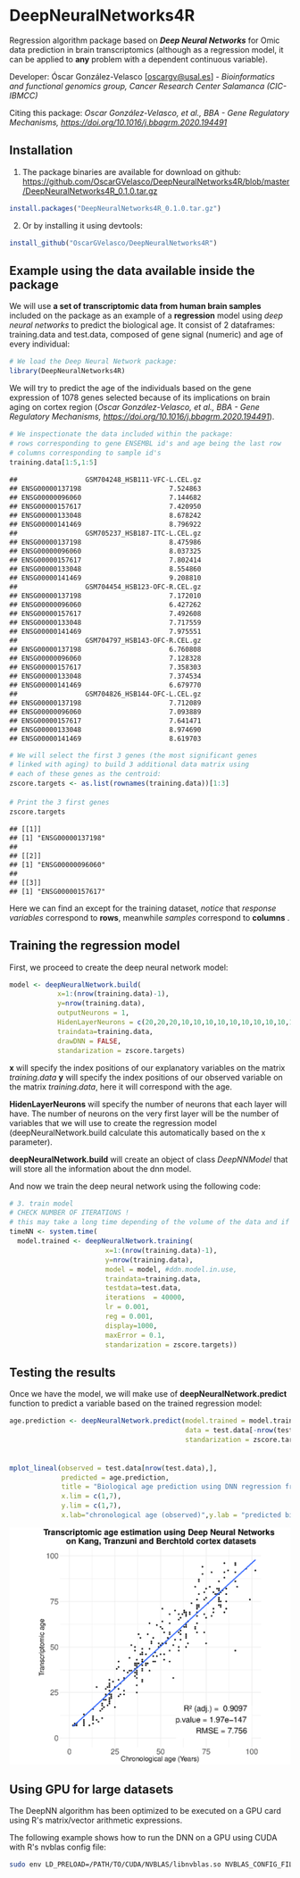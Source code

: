 DeepNeuralNetworks4R
================
Regression algorithm package based on _**Deep Neural Networks**_ for Omic data prediction in brain transcriptomics (although as a regression model, it can be applied to **any** problem with a dependent continuous variable).

Developer: Óscar González-Velasco [oscargv@usal.es] - _Bioinformatics and functional genomics group, Cancer Research Center Salamanca (CIC-IBMCC)_

Citing this package: _Oscar González-Velasco, et al., BBA - Gene Regulatory Mechanisms, <https://doi.org/10.1016/j.bbagrm.2020.194491>_


Installation
-----------------------------

1. The package binaries are available for download on github:
https://github.com/OscarGVelasco/DeepNeuralNetworks4R/blob/master/DeepNeuralNetworks4R_0.1.0.tar.gz
``` r
install.packages("DeepNeuralNetworks4R_0.1.0.tar.gz")
```
2. Or by installing it using devtools:
``` r
install_github("OscarGVelasco/DeepNeuralNetworks4R")
```  

Example using the data available inside the package
-----------------------------

We will use **a set of transcriptomic data from human brain samples** included on the package as an example of a **regression** model using *deep neural networks* to predict the biological age. It consist of 2 dataframes: training.data and test.data, composed of gene signal (numeric) and age of every individual:

``` r
# We load the Deep Neural Network package:
library(DeepNeuralNetworks4R)
```

We will try to predict the age of the individuals based on the gene expression of 1078 genes selected because of its implications on brain aging on cortex region (_Oscar González-Velasco, et al., BBA - Gene Regulatory Mechanisms, <https://doi.org/10.1016/j.bbagrm.2020.194491>_).

``` r
# We inspectionate the data included within the package:
# rows corresponding to gene ENSEMBL id's and age being the last row
# columns corresponding to sample id's
training.data[1:5,1:5]
```

    ##                 GSM704248_HSB111-VFC-L.CEL.gz
    ## ENSG00000137198                      7.524863
    ## ENSG00000096060                      7.144682
    ## ENSG00000157617                      7.420950
    ## ENSG00000133048                      8.678242
    ## ENSG00000141469                      8.796922
    ##                 GSM705237_HSB187-ITC-L.CEL.gz
    ## ENSG00000137198                      8.475986
    ## ENSG00000096060                      8.037325
    ## ENSG00000157617                      7.802414
    ## ENSG00000133048                      8.554860
    ## ENSG00000141469                      9.208810
    ##                 GSM704454_HSB123-OFC-R.CEL.gz
    ## ENSG00000137198                      7.172010
    ## ENSG00000096060                      6.427262
    ## ENSG00000157617                      7.492608
    ## ENSG00000133048                      7.717559
    ## ENSG00000141469                      7.975551
    ##                 GSM704797_HSB143-OFC-R.CEL.gz
    ## ENSG00000137198                      6.760808
    ## ENSG00000096060                      7.128328
    ## ENSG00000157617                      7.358303
    ## ENSG00000133048                      7.374534
    ## ENSG00000141469                      6.679770
    ##                 GSM704826_HSB144-OFC-L.CEL.gz
    ## ENSG00000137198                      7.712089
    ## ENSG00000096060                      7.093889
    ## ENSG00000157617                      7.641471
    ## ENSG00000133048                      8.974690
    ## ENSG00000141469                      8.619703

``` r
# We will select the first 3 genes (the most significant genes 
# linked with aging) to build 3 additional data matrix using
# each of these genes as the centroid:
zscore.targets <- as.list(rownames(training.data))[1:3]

# Print the 3 first genes
zscore.targets
```

    ## [[1]]
    ## [1] "ENSG00000137198"
    ## 
    ## [[2]]
    ## [1] "ENSG00000096060"
    ## 
    ## [[3]]
    ## [1] "ENSG00000157617"

Here we can find an except for the training dataset, *notice* that *response variables* correspond to **rows**, meanwhile *samples* correspond to **columns** .

Training the regression model
-----------------------------

First, we proceed to create the deep neural network model:

``` r
model <- deepNeuralNetwork.build(
            x=1:(nrow(training.data)-1),
            y=nrow(training.data),
            outputNeurons = 1,
            HidenLayerNeurons = c(20,20,20,10,10,10,10,10,10,10,10,10,10,10,10,10,10,10),
            traindata=training.data,
            drawDNN = FALSE,
            standarization = zscore.targets)
```

**x** will specify the index positions of our explanatory variables on the matrix *training.data* **y** will specify the index positions of our observed variable on the matrix *training.data*, here it will correspond with the age.

**HidenLayerNeurons** will specify the number of neurons that each layer will have. The number of neurons on the very first layer will be the number of variables that we will use to create the regression model (deepNeuralNetwork.build calculate this automatically based on the x parameter).

**deepNeuralNetwork.build** will create an object of class *DeepNNModel* that will store all the information about the dnn model.

And now we train the deep neural network using the following code:

``` r
# 3. train model
# CHECK NUMBER OF ITERATIONS !
# this may take a long time depending of the volume of the data and if GPU is being used or not.
timeNN <- system.time(
  model.trained <- deepNeuralNetwork.training(
                        x=1:(nrow(training.data)-1),
                        y=nrow(training.data),
                        model = model, #ddn.model.in.use,
                        traindata=training.data,
                        testdata=test.data,
                        iterations  = 40000,
                        lr = 0.001,
                        reg = 0.001,
                        display=1000,
                        maxError = 0.1,
                        standarization = zscore.targets))
```

Testing the results
-------------------

Once we have the model, we will make use of **deepNeuralNetwork.predict** function to predict a variable based on the trained regression model:

``` r
age.prediction <- deepNeuralNetwork.predict(model.trained = model.trained,
                                            data = test.data[-nrow(test.data),],
                                            standarization = zscore.targets)


mplot_lineal(observed = test.data[nrow(test.data),],
             predicted = age.prediction,
             title = "Biological age prediction using DNN regression from human brain data",
             x.lim = c(1,7),
             y.lim = c(1,7),
             x.lab="chronological age (observed)",y.lab = "predicted bio-age (predicted)")
```

![](README_files/figure-markdown_github/example.with.40k.iterations.test.data.png)

Using GPU for large datasets
----------------------------

The DeepNN algorithm has been optimized to be executed on a GPU card using R's matrix/vector arithmetic expressions.

The following example shows how to run the DNN on a GPU using CUDA with R's nvblas config file:

``` bash
sudo env LD_PRELOAD=/PATH/TO/CUDA/NVBLAS/libnvblas.so NVBLAS_CONFIG_FILE=/PATH/TO/NVBLAS.CONFIG.FILE/nvblas.conf R CMD BATCH ./regression.deepNN.GPU.r /dev/tty
```

